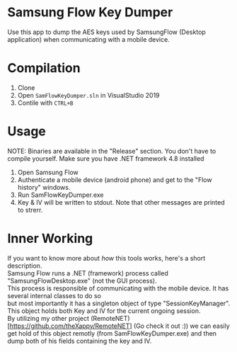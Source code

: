 # Samsung Flow Key Dumper
Use this app to dump the AES keys used by SamsungFlow (Desktop application) when communicating with a mobile device.

# Compilation
1. Clone
2. Open `SamFlowKeyDumper.sln` in VisualStudio 2019
3. Contile with `CTRL+B`

# Usage 
NOTE: Binaries are available in the "Release" section. You don't have to compile yourself.
Make sure you have .NET framework 4.8 installed

1. Open Samsung Flow
2. Authenticate a mobile device (android phone) and get to the "Flow history" windows.
3. Run SamFlowKeyDumper.exe
4. Key & IV will be written to stdout. Note that other messages are printed to strerr.

# Inner Working
If you want to know more about *how* this tools works, here's a short description.  
Samsung Flow runs a .NET (framework) process called "SamsungFlowDesktop.exe" (not the GUI process).  
This process is responsible of communicating with the mobile device. It has several internal classes to do so  
but most importantly it has a singleton object of type "SessionKeyManager".  
This object holds both Key and IV for the current ongoing session.  
By utilizing my other project (RemoteNET)[https://github.com/theXappy/RemoteNET] (Go check it out :)) we can easily 
get hold of this object remotly (from SamFlowKeyDumper.exe) and then dump both of his fields containing the key and IV.

